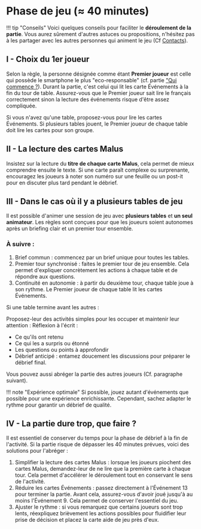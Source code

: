# Phase de jeu (≈ 40 minutes)
!!! tip "Conseils"
    Voici quelques conseils pour faciliter le **déroulement de la partie**. Vous aurez sûrement d'autres astuces ou propositions, n'hésitez pas à les partager avec les autres personnes qui animent le jeu (Cf [Contacts](../Contacts.md)).

## I - Choix du 1er joueur
Selon la règle, la personne désignée comme étant **Premier joueur** est celle qui possède le smartphone le plus "eco-responsable" (cf. partie ["Qui commence ?](../Jeu/ReglesDuJeu.html#qui-commence)). Durant la partie, c'est celui qui lit les carte Événements à la fin du tour de table. Assurez-vous que le Premier joueur sait lire le français correctement sinon la lecture des événements risque d'être assez compliquée. 

Si vous n'avez qu'une table, proposez-vous pour lire les cartes Événements. Si plusieurs tables jouent, le Premier joueur de chaque table doit lire les cartes pour son groupe.

## II - La lecture des cartes Malus
Insistez sur la lecture du **titre de chaque carte Malus**, cela permet de mieux comprendre ensuite le texte.
Si une carte paraît complexe ou surprenante, encouragez les joueurs à noter son numéro sur une feuille ou un post-it pour en discuter plus tard pendant le débrief.

## III - Dans le cas où il y a plusieurs tables de jeu
Il est possible d'animer une session de jeu avec **plusieurs tables** et **un seul animateur**. Les règles sont conçues pour que les joueurs soient autonomes après un briefing clair et un premier tour ensemble.

### À suivre :

1. Brief commun : commencez par un brief unique pour toutes les tables. 
2. Premier tour synchronisé : faites le premier tour de jeu ensemble. Cela permet d'expliquer concrètement les actions à chaque table et de répondre aux questions. 
3. Continuité en autonomie : à partir du deuxième tour, chaque table joue à son rythme. Le Premier joueur de chaque table lit les cartes Événements.

Si une table termine avant les autres :

Proposez-leur des activités simples pour les occuper et maintenir leur attention :
Réflexion à l'écrit :

- Ce qu'ils ont retenu
- Ce qui les a surpris ou étonné
- Les questions ou points à approfondir
- Débrief anticipé : entamez doucement les discussions pour préparer le débrief final.

Vous pouvez aussi abréger la partie des autres joueurs (Cf. paragraphe suivant).

!!! note "Expérience optimale"
    Si possible, jouez autant d'événements que possible pour une expérience enrichissante. Cependant, sachez adapter le rythme pour garantir un débrief de qualité.

## IV - La partie dure trop, que faire ?
Il est essentiel de conserver du temps pour la phase de débrief à la fin de l'activité. Si la partie risque de dépasser les 40 minutes prévues, voici des solutions pour l'abréger :

1. Simplifier la lecture des cartes Malus : lorsque les joueurs piochent des cartes Malus, demandez-leur de ne lire que la première carte à chaque tour.
Cela permet d'accélérer le déroulement tout en conservant le sens de l'activité.
2. Réduire les cartes Événements : passez directement à l'Événement 13 pour terminer la partie.
Avant cela, assurez-vous d'avoir joué jusqu'à au moins l'Événement 9. Cela permet de conserver l'essentiel du jeu.
3. Ajuster le rythme : si vous remarquez que certains joueurs sont trop lents, réexpliquez brièvement les actions possibles pour fluidifier leur prise de décision et placez la carte aide de jeu près d'eux.